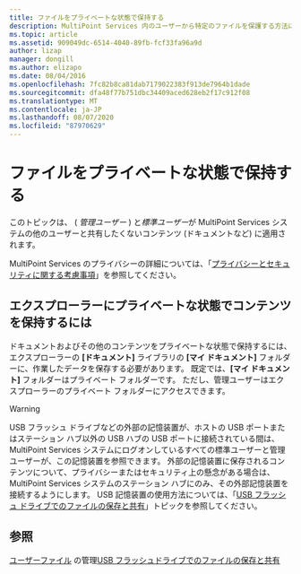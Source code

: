 ```yaml
---
title: ファイルをプライベートな状態で保持する
description: MultiPoint Services 内のユーザーから特定のファイルを保護する方法について説明します。
ms.topic: article
ms.assetid: 909049dc-6514-4040-89fb-fcf33fa96a9d
author: lizap
manager: dongill
ms.author: elizapo
ms.date: 08/04/2016
ms.openlocfilehash: 7fc82b8ca81dab7179022383f913de7964b1dade
ms.sourcegitcommit: dfa48f77b751dbc34409aced628eb2f17c912f08
ms.translationtype: MT
ms.contentlocale: ja-JP
ms.lasthandoff: 08/07/2020
ms.locfileid: "87970629"
---
```

# <a name="keep-files-private"></a>ファイルをプライベートな状態で保持する
このトピックは、 \( *管理ユーザー* \) と*標準ユーザー*が MultiPoint Services システムの他のユーザーと共有したくないコンテンツ (ドキュメントなど) に適用されます。

MultiPoint Services のプライバシーの詳細については、「[プライバシーとセキュリティに関する考慮事項](Privacy-and-Security-Considerations.md)」を参照してください。

## <a name="to-keep-content-private-in-windows-explorer"></a>エクスプローラーにプライベートな状態でコンテンツを保持するには

ドキュメントおよびその他のコンテンツをプライベートな状態で保持するには、エクスプローラーの **[ドキュメント]** ライブラリの **[マイ ドキュメント]** フォルダーに、作業したデータを保存する必要があります。 既定では、**[マイ ドキュメント]** フォルダーはプライベート フォルダーです。 ただし、管理ユーザーはエクスプローラーのプライベート フォルダーにアクセスできます。

> [!WARNING]
> USB フラッシュ ドライブなどの外部の記憶装置が、ホストの USB ポートまたはステーション ハブ以外の USB ハブの USB ポートに接続されている間は、MultiPoint Services システムにログオンしているすべての標準ユーザーと管理ユーザーが、この記憶装置を参照できます。 外部の記憶装置に保存されるコンテンツについて、プライバシーまたはセキュリティ上の懸念がある場合は、MultiPoint Services システムのステーション ハブにのみ、その外部記憶装置を接続するようにします。 USB 記憶装置の使用方法については、「[USB フラッシュ ドライブでのファイルの保存と共有](Save-and-Share-Files-on-a-USB-Flash-Drive.md)」トピックを参照してください。

## <a name="see-also"></a>参照
[ユーザーファイル](Manage-User-Files.md) 
 の管理[USB フラッシュドライブでのファイルの保存と共有](Save-and-Share-Files-on-a-USB-Flash-Drive.md)